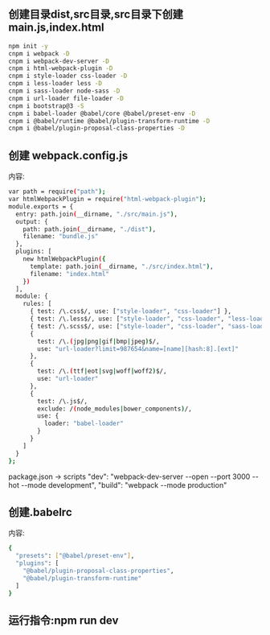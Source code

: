 

## 创建目录dist,src目录,src目录下创建main.js,index.html

``` bash
npm init -y
cnpm i webpack -D
cnpm i webpack-dev-server -D
cnpm i html-webpack-plugin -D
cnpm i style-loader css-loader -D
cnpm i less-loader less -D
cnpm i sass-loader node-sass -D
cnpm i url-loader file-loader -D
cnpm i bootstrap@3 -S
cnpm i babel-loader @babel/core @babel/preset-env -D
cnpm i @babel/runtime @babel/plugin-transform-runtime -D
cnpm i @babel/plugin-proposal-class-properties -D
```

## 创建 webpack.config.js

内容:

``` bash
var path = require("path");
var htmlWebpackPlugin = require("html-webpack-plugin");
module.exports = {
  entry: path.join(__dirname, "./src/main.js"),
  output: {
    path: path.join(__dirname, "./dist"),
    filename: "bundle.js"
  },
  plugins: [
    new htmlWebpackPlugin({
      template: path.join(__dirname, "./src/index.html"),
      filename: "index.html"
    })
  ],
  module: {
    rules: [
      { test: /\.css$/, use: ["style-loader", "css-loader"] },
      { test: /\.less$/, use: ["style-loader", "css-loader", "less-loader"] },
      { test: /\.scss$/, use: ["style-loader", "css-loader", "sass-loader"] },
      {
        test: /\.(jpg|png|gif|bmp|jpeg)$/,
        use: "url-loader?limit=987654&name=[name][hash:8].[ext]"
      },
      {
        test: /\.(ttf|eot|svg|woff|woff2)$/,
        use: "url-loader"
      },
      {
        test: /\.js$/,
        exclude: /(node_modules|bower_components)/,
        use: {
          loader: "babel-loader"
        }
      }
    ]
  }
};
```

package.json -> scripts
"dev": "webpack-dev-server --open --port 3000 --hot --mode development",
"build": "webpack --mode production"


## 创建.babelrc

内容:

``` bash
{
  "presets": ["@babel/preset-env"],
  "plugins": [
    "@babel/plugin-proposal-class-properties",
    "@babel/plugin-transform-runtime"
  ]
}
```

## 运行指令:npm run dev
